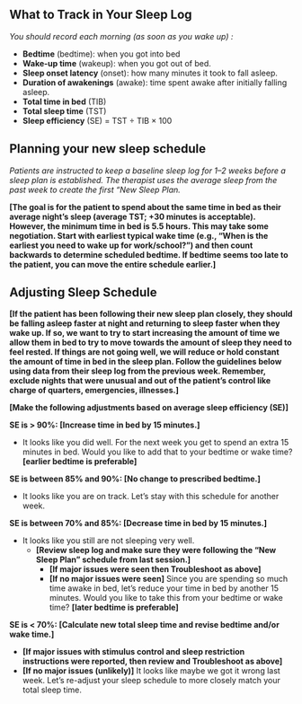 ## What to Track in Your Sleep Log

_You should record each morning (as soon as you wake up) :_
* **Bedtime** (bedtime): when you got into bed
* **Wake-up time** (wakeup): when you got out of bed.
* **Sleep onset latency** (onset): how many minutes it took to fall asleep.
* **Duration of awakenings** (awake): time spent awake after initially falling asleep.
* **Total time in bed** (TIB)
* **Total sleep time** (TST)
* **Sleep efficiency** (SE) = TST ÷ TIB × 100

## Planning your new sleep schedule

_Patients are instructed to keep a baseline sleep log for 1–2 weeks before a sleep plan is established. The therapist uses the average sleep from the past week to create the first “New Sleep Plan._

**[The goal is for the patient to spend about the same time in bed as their average night’s sleep (average TST; +30 minutes is acceptable). However, the minimum time in bed is 5.5 hours. This may take some negotiation. Start with earliest typical wake time (e.g., “When is the earliest you need to wake up for work/school?”) and then count backwards to determine scheduled bedtime. If bedtime seems too late to the patient, you can move the entire schedule earlier.]** 

##  Adjusting Sleep Schedule

**[If the patient has been following their new sleep plan closely, they should be falling asleep faster at night and returning to sleep faster when they wake up. If so, we want to try to start increasing the amount of time we allow them in bed to try to move towards the amount of sleep they need to feel rested. If things are not going well, we will reduce or hold constant the amount of time in bed in the sleep plan. Follow the guidelines below using data from their sleep log from the previous week. Remember, exclude nights that were unusual and out of the patient’s control like charge of quarters, emergencies, illnesses.]**

**[Make the following adjustments based on average sleep efficiency (SE)]**

**SE is > 90%: [Increase time in bed by 15 minutes.]**
* It looks like you did well. For the next week you get to spend an extra 15 minutes in bed. Would you like to add that to your bedtime or wake time? **[earlier bedtime is preferable]**

**SE is between 85% and 90%: [No change to prescribed bedtime.]**
* It looks like you are on track. Let’s stay with this schedule for another week.

**SE is between 70% and 85%: [Decrease time in bed by 15 minutes.]**
* It looks like you still are not sleeping very well.
    * **[Review sleep log and make sure they were following the “New Sleep Plan” schedule from last session.]**
        * **[If major issues were seen then Troubleshoot as above]**
        * **[If no major issues were seen]** Since you are spending so much time awake in bed, let’s reduce your time in bed by another 15 minutes. Would you like to take this from your bedtime or wake time? **[later bedtime is preferable]**

**SE is < 70%: [Calculate new total sleep time and revise bedtime and/or wake time.]**
* **[If major issues with stimulus control and sleep restriction instructions were reported, then review and Troubleshoot as above]**
* **[If no major issues (unlikely)]** It looks like maybe we got it wrong last week. Let’s re-adjust your sleep schedule to more closely match your total sleep time.